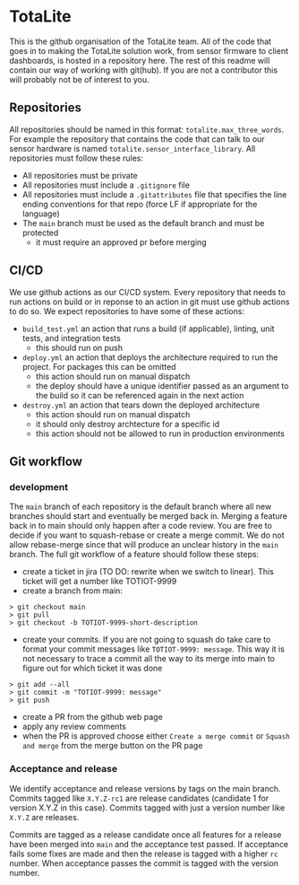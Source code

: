 # TotaLite 
This is the github organisation of the TotaLite team. All of the code that goes in to making the TotaLite solution work, from sensor firmware to client dashboards, is hosted in a repository here.
The rest of this readme will contain our way of working with git(hub). If you are not a contributor this will probably not be of interest to you.

## Repositories
All repositories should be named in this format: `totalite.max_three_words`. For example the repository that contains the code that can talk to our sensor hardware is named `totalite.sensor_interface_library`.
All repositories must follow these rules:
+ All repositories must be private
+ All repositories must include a `.gitignore` file
+ All repositories must include a `.gitattributes` file that specifies the line ending conventions for that repo (force LF if appropriate for the language)
+ The `main` branch must be used as the default branch and must be protected
  + it must require an approved pr before merging

## CI/CD
We use github actions as our CI/CD system. Every repository that needs to run actions on build or in reponse to an action in git must use github actions to do so.
We expect repositories to have some of these actions:
+ `build_test.yml` an action that runs a build (if applicable), linting, unit tests, and integration tests
  + this should run on push
+ `deploy.yml` an action that deploys the architecture required to run the project. For packages this can be omitted
  + this action should run on manual dispatch
  + the deploy should have a unique identifier passed as an argument to the build so it can be referenced again in the next action
+ `destroy.yml` an action that tears down the deployed architecture
  + this action should run on manual dispatch
  + it should only destroy archtecture for a specific id
  + this action should not be allowed to run in production environments

 ## Git workflow
 ### development
 The `main` branch of each repository is the default branch where all new branches should start and eventually be merged back in. Merging a feature back in to main should only happen after a code review. You are free to decide if you want to squash-rebase or create a merge commit. We do not allow rebase-merge since that will produce an unclear history in the `main` branch.
 The full git workflow of a feature should follow these steps:
 + create a ticket in jira (TO DO: rewrite when we switch to linear). This ticket will get a number like TOTIOT-9999
 + create a branch from main:
```
> git checkout main
> git pull
> git checkout -b TOTIOT-9999-short-description
```
+ create your commits. If you are not going to squash do take care to format your commit messages like `TOTIOT-9999: message`. This way it is not necessary to trace a commit all the way to its merge into main to figure out for which ticket it was done
```
> git add --all
> git commit -m "TOTIOT-9999: message"
> git push
```
+ create a PR from the github web page
+ apply any review comments
+ when the PR is approved choose either `Create a merge commit` or `Squash and merge` from the merge button on the PR page
### Acceptance and release
We identify acceptance and release versions by tags on the main branch. Commits tagged like `X.Y.Z-rc1` are release candidates (candidate 1 for version X.Y.Z in this case). Commits tagged with just a version number like `X.Y.Z` are releases.

Commits are tagged as a release candidate once all features for a release have been merged into `main` and the acceptance test passed. If acceptance fails some fixes are made and then the release is tagged with a higher `rc` number. When acceptance passes the commit is tagged with the version number.
